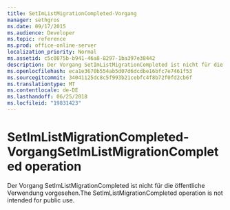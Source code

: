 ```yaml
---
title: SetImListMigrationCompleted-Vorgang
manager: sethgros
ms.date: 09/17/2015
ms.audience: Developer
ms.topic: reference
ms.prod: office-online-server
localization_priority: Normal
ms.assetid: c5c0875b-b941-46a8-8297-1ba397e38442
description: Der Vorgang SetImListMigrationCompleted ist nicht für die öffentliche Verwendung vorgesehen.
ms.openlocfilehash: eca1e3670b554ab5d07d6dcdbe16bfc7e7461f53
ms.sourcegitcommit: 34041125dc8c5f993b21cebfc4f8b72f0fd2cb6f
ms.translationtype: MT
ms.contentlocale: de-DE
ms.lasthandoff: 06/25/2018
ms.locfileid: "19831423"
---
```

# <a name="setimlistmigrationcompleted-operation"></a><span data-ttu-id="c201e-103">SetImListMigrationCompleted-Vorgang</span><span class="sxs-lookup"><span data-stu-id="c201e-103">SetImListMigrationCompleted operation</span></span>

<span data-ttu-id="c201e-104">Der Vorgang SetImListMigrationCompleted ist nicht für die öffentliche Verwendung vorgesehen.</span><span class="sxs-lookup"><span data-stu-id="c201e-104">The SetImListMigrationCompleted operation is not intended for public use.</span></span>
  

